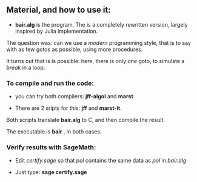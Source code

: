 ## Material, and how to use it:


* **bair.alg** is the program. The is a completely rewritten version, largely inspired by Julia implementation.

The question was: can we use a _modern_ programming style, that is to say with as few gotos as possible, using more procedures.

It turns out that is is possible: here, there is only _one_ goto, to simulate a _break_ in a loop.

### To compile and run the code:

* you can try both compilers: **jff-algol** and **marst**.

* There are 2 sripts for this: **jff** and **marst-it**.


Both scripts translate **bair.alg** to C, and then compile the result.

The executable is **bair** , in both cases.

### Verify results with SageMath:

* Edit *certify.sage* so that _pol_ contains the same data as _pol_ in _bair.alg_

* Just type:  **sage certify.sage**